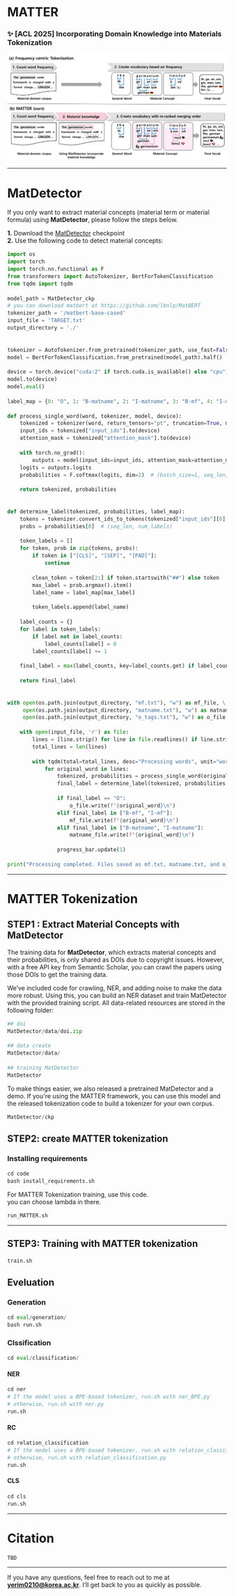 # MATTER

### ✨ [ACL 2025] Incorporating Domain Knowledge into Materials Tokenization

<div align="center">
  <img src="src/main.jpg" alt="Main Figure" width="600"/>
</div>


----

# MatDetector

If you only want to extract material concepts (material term or material formula) using **MatDetector**, please follow the steps below.

**1.** Download the [MatDetector](https://drive.google.com/file/d/16YePnmrNNZ98PrxsMm3873uVfsROjH-C/view?usp=sharing) checkpoint   
**2.** Use the following code to detect material concepts:


```python
import os
import torch
import torch.nn.functional as F
from transformers import AutoTokenizer, BertForTokenClassification
from tqdm import tqdm

model_path = MatDetector_ckp
# you can download matbert at https://github.com/lbnlp/MatBERT
tokenizer_path = '/matbert-base-cased'
input_file = 'TARGET.txt'
output_directory = './'


tokenizer = AutoTokenizer.from_pretrained(tokenizer_path, use_fast=False, do_lower_case=False)
model = BertForTokenClassification.from_pretrained(model_path).half()  

device = torch.device("cuda:2" if torch.cuda.is_available() else "cpu")
model.to(device)
model.eval() 

label_map = {0: "O", 1: "B-matname", 2: "I-matname", 3: "B-mf", 4: "I-mf"}

def process_single_word(word, tokenizer, model, device):
    tokenized = tokenizer(word, return_tensors="pt", truncation=True, max_length=128)
    input_ids = tokenized["input_ids"].to(device)
    attention_mask = tokenized["attention_mask"].to(device)

    with torch.no_grad():
        outputs = model(input_ids=input_ids, attention_mask=attention_mask)
    logits = outputs.logits
    probabilities = F.softmax(logits, dim=2)  # (batch_size=1, seq_len, num_labels)

    return tokenized, probabilities


def determine_label(tokenized, probabilities, label_map):
    tokens = tokenizer.convert_ids_to_tokens(tokenized["input_ids"][0].tolist())
    probs = probabilities[0]  # (seq_len, num_labels)

    token_labels = []
    for token, prob in zip(tokens, probs):
        if token in ["[CLS]", "[SEP]", "[PAD]"]:
            continue

        clean_token = token[2:] if token.startswith("##") else token
        max_label = prob.argmax().item()
        label_name = label_map[max_label]

        token_labels.append(label_name)

    label_counts = {}
    for label in token_labels:
        if label not in label_counts:
            label_counts[label] = 0
        label_counts[label] += 1

    final_label = max(label_counts, key=label_counts.get) if label_counts else "O"
    
    return final_label


with open(os.path.join(output_directory, "mf.txt"), "w") as mf_file, \
     open(os.path.join(output_directory, "matname.txt"), "w") as matname_file, \
     open(os.path.join(output_directory, "o_tags.txt"), "w") as o_file:

    with open(input_file, 'r') as file:
        lines = [line.strip() for line in file.readlines() if line.strip()]  
        total_lines = len(lines)

        with tqdm(total=total_lines, desc="Processing words", unit="words") as progress_bar:
            for original_word in lines:
                tokenized, probabilities = process_single_word(original_word, tokenizer, model, device)
                final_label = determine_label(tokenized, probabilities, label_map)

                if final_label == "O":
                    o_file.write(f"{original_word}\n")
                elif final_label in ["B-mf", "I-mf"]:
                    mf_file.write(f"{original_word}\n")
                elif final_label in ["B-matname", "I-matname"]:
                    matname_file.write(f"{original_word}\n")

                progress_bar.update(1)

print("Processing completed. Files saved as mf.txt, matname.txt, and o_tags.txt.")

```


----

# MATTER Tokenization





## STEP1 : Extract Material Concepts with MatDetector
The training data for **MatDetector**, which extracts material concepts and their probabilities, is only shared as DOIs due to copyright issues. 
However, with a free API key from Semantic Scholar, you can crawl the papers using those DOIs to get the training data.

We’ve included code for crawling, NER, and adding noise to make the data more robust. Using this, you can build an NER dataset and train MatDetector with the provided training script.
All data-related resources are stored in the following folder:

```python
## doi
MatDetector/data/doi.zip

## data create
MatDetector/data/

## training MatDetector
MatDetector
```

To make things easier, we also released a pretrained MatDetector and a demo. If you're using the MATTER framework, you can use this model and the released tokenization code to build a tokenizer for your own corpus.

```python
MatDetector/ckp
```




## STEP2: create MATTER tokenization 



### Installing requirements
```python
cd code
bash install_requirements.sh
```


For MATTER Tokenization training, use this code.     
you can choose lambda in there.
```python
run_MATTER.sh
```

----

## STEP3: Training with MATTER tokenization

```python
train.sh
```




## Eveluation

### Generation

```python
cd eval/generation/
bash run.sh
```

### Clssification


```python
cd eval/classification/
```

#### NER
```python
cd ner
# If the model uses a BPE-based tokenizer, run.sh with ner_BPE.py
# otherwise, run.sh with ner.py
run.sh
```

#### RC
```python
cd relation_classification
# If the model uses a BPE-based tokenizer, run.sh with relation_classification_BPE.py
# otherwise, run.sh with relation_classification.py
run.sh
```

#### CLS

```python
cd cls
run.sh
```

----

# Citation


```
TBD
```


-----



If you have any questions, feel free to reach out to me at **yerim0210@korea.ac.kr**. I’ll get back to you as quickly as possible.

